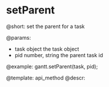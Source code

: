setParent
=============


@short:
	set the parent for a task

@params:

- task		object				the task object
- pid		number, string				the parent task id



@example:
gantt.setParent(task, pid);


@template:	api_method
@descr:

